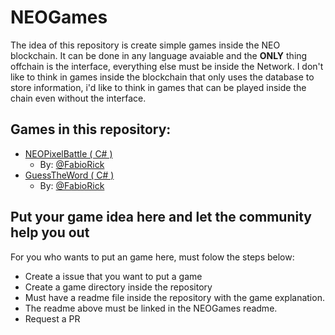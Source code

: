 # NEOGames
The idea of this repository is create simple games inside the NEO blockchain.
It can be done in any language avaiable and the **ONLY** thing offchain is the interface, everything else must be inside the Network.
I don't like to think in games inside the blockchain that only uses the database to store information, i'd like to think in games that can be played inside the chain even without the interface.
## Games in this repository:
- [NEOPixelBattle ( C# )](NEOPixelBattle/README.md)
	- By: [@FabioRick](https://github.com/FabioRick)
- [GuessTheWord ( C# )](GuessTheWord/README.md)
	- By: [@FabioRick](https://github.com/FabioRick)

## Put your game idea here and let the community help you out

For you who wants to put an game here, must folow the steps below:
- Create a issue that you want to put a game
- Create a game directory inside the repository
- Must have a readme file inside the repository with the game explanation.
- The readme above must be linked in the NEOGames readme.
- Request a PR
